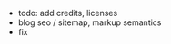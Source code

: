 - todo: add credits, licenses
- blog seo / sitemap, markup semantics
- fix <title>
- add individual item review dates
- footer:
  - add last updated date
- add youtube listen links
- add quotes to albums
